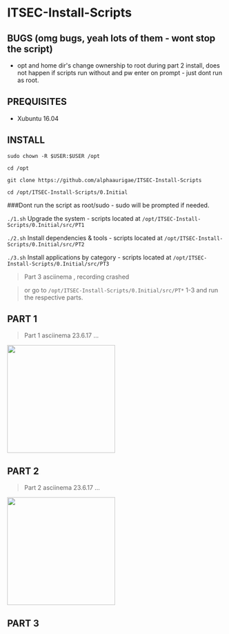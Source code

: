 # ITSEC-Install-Scripts

## BUGS (omg bugs, yeah lots of them - wont stop the script)
- opt and home dir's change ownership to root during part 2 install, does not happen if scripts run without and pw enter on prompt - just dont run as root.


## PREQUISITES

- Xubuntu 16.04 

## INSTALL

`sudo chown -R $USER:$USER /opt`

`cd /opt`

`git clone https://github.com/alphaaurigae/ITSEC-Install-Scripts`

`cd /opt/ITSEC-Install-Scripts/0.Initial`

###Dont run the script as root/sudo - sudo will be prompted if needed.

`./1.sh` Upgrade the system - scripts located at `/opt/ITSEC-Install-Scripts/0.Initial/src/PT1`


`./2.sh` Install dependencies & tools - scripts located at `/opt/ITSEC-Install-Scripts/0.Initial/src/PT2`


`./3.sh` Install applications by category - scripts located at `/opt/ITSEC-Install-Scripts/0.Initial/src/PT3`

> Part 3 asciinema , recording crashed


> or go to `/opt/ITSEC-Install-Scripts/0.Initial/src/PT*` 1-3 and run the respective parts. 


## PART 1 

> Part 1 asciinema 23.6.17 ...

<a href="https://asciinema.org/a/UsI7HP7zTjCUPDL6jHOeJ9Kfd" target="_blank"><img src="https://asciinema.org/a/UsI7HP7zTjCUPDL6jHOeJ9Kfd.png" width="250"/></a>


## PART 2 

> Part 2 asciinema 23.6.17 ... 

<a href="https://asciinema.org/a/uVxomq9RM4m9oYqe6riw41iBL" target="_blank"><img src="https://asciinema.org/a/uVxomq9RM4m9oYqe6riw41iBL.png" width="250"/></a>

## PART 3




